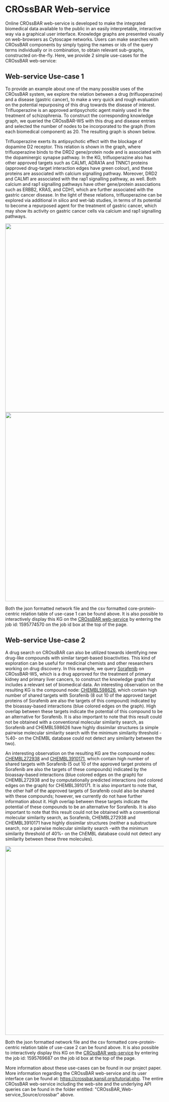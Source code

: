 # CROssBAR Web-service

Online CROssBAR web-service is developed to make the integrated biomedical data available to the public in an easily interpretable, interactive way via a graphical user interface. Knowledge graphs are presented visually on web-browsers as Cytoscape networks. Users can make searches with CROssBAR components by simply typing the names or ids of the query terms individually or in combination, to obtain relevant sub-graphs, constructed on-the-fly. Here, we provide 2 simple use-cases for the CROssBAR web-service:

## Web-service Use-case 1

To provide an example about one of the many possible uses of the CROssBAR system, we explore the relation between a drug (trifluoperazine) and a disease (gastric cancer), to make a very quick and rough evaluation on the potential repurposing of this drug towards the disease of interest. Trifluoperazine is an approved antipsychotic agent mainly used in the treatment of schizophrenia. To construct the corresponding knowledge graph, we queried the CROssBAR-WS with this drug and disease entries and selected the number of nodes to be incorporated to the graph (from each biomedical component) as 20. The resulting graph is shown below.

Trifluoperazine exerts its antipsychotic effect with the blockage of dopamine D2 receptor. This relation is shown in the graph, where trifluoperazine binds to the DRD2 gene/protein node and is associated with the dopaminergic synapse pathway. In the KG, trifluoperazine also has other approved targets such as CALM1, ADRA1A and TNNC1 proteins (approved drug-target interaction edges have green colour), and these proteins are associated with calcium signalling pathway. Moreover, DRD2 and CALM1 are associated with the rap1 signalling pathway, as well. Both calcium and rap1 signalling pathways have other gene/protein associations such as ERBB2, KRAS, and CDH1, which are further associated with the gastric cancer disease. In the light of these relations, trifluoperazine can be explored via additional in silico and wet-lab studies, in terms of its potential to become a repurposed agent for the treatment of gastric cancer, which may show its activity on gastric cancer cells via calcium and rap1 signalling pathways.

<img src="https://user-images.githubusercontent.com/13165170/88282469-49c4af00-ccf2-11ea-888a-4afb745ba98a.png" width="600"> 

<img src="https://user-images.githubusercontent.com/13165170/88282490-58ab6180-ccf2-11ea-8668-64d6bec14b9b.png" width="600"> 

Both the json formatted network file and the csv formatted core-protein-centric relation table of use-case 1 can be found above. It is also possible to interactively display this KG on the [CROssBAR web-service](https://crossbar.kansil.org) by entering the job id: 1595774570 on the job id box at the top of the page.


## Web-service Use-case 2

A drug search on CROssBAR can also be utilized towards identifying new drug-like compounds with similar target-based bioactivities. This kind of exploration can be useful for medicinal chemists and other researchers working on drug discovery. In this example, we query [Sorafenib](https://www.drugbank.ca/drugs/DB00398) on CROssBAR-WS, which is a drug approved for the treatment of primary kidney and primary  liver cancers, to construct the knowledge graph that includes a relevant set of biomedical data. An interesting observation on the resulting KG is the compound node: [CHEMBL598626](https://www.ebi.ac.uk/chembl/compound_report_card/CHEMBL598626/), which contain high number of shared targets with Sorafenib (8 out 10 of the approved target proteins of Sorafenib are also the targets of this compound) indicated by the bioassay-based interactions (blue colored edges on the graph). High overlap between these targets indicate the potential of this compound to be an alternative for Sorafenib. It is also important to note that this result could not be obtained with a conventional molecular similarity search, as Sorafenib and CHEMBL598626 have highly dissimilar structures (a simple pairwise molecular similarity search with the minimum similarity threshold -%40- on the ChEMBL database could not detect any similarity between the two).

An interesting observation on the resulting KG are the compound nodes: [CHEMBL272938](https://www.ebi.ac.uk/chembl/compound_report_card/CHEMBL272938/) and [CHEMBL3910171](https://www.ebi.ac.uk/chembl/compound_report_card/CHEMBL3910171/), which contain high number of shared targets with Sorafenib (5 out 10 of the approved target proteins of Sorafenib are also the targets of these compounds) indicated by the bioassay-based interactions (blue colored edges on the graph) for CHEMBL272938 and by computationally predicted interactions (red colored edges on the graph) for CHEMBL3910171. It is also important to note that, the other half of the approved targets of Sorafenib could also be shared with these compounds; however, we currently do not have further information about it. High overlap between these targets indicate the potential of these compounds to be an alternative for Sorafenib. It is also important to note that this result could not be obtained with a conventional molecular similarity search, as Sorafenib, CHEMBL272938 and CHEMBL3910171 have highly dissimilar structures (neither a substructure search, nor a pairwise molecular similarity search -with the minimum similarity threshold of 40%- on the ChEMBL database could not detect any similarity between these three molecules).

<img src="https://user-images.githubusercontent.com/13165170/88481562-dbd3ee00-cf64-11ea-8b2c-83feb359446c.png" width="600"> 

Both the json formatted network file and the csv formatted core-protein-centric relation table of use-case 2 can be found above. It is also possible to interactively display this KG on the [CROssBAR web-service](https://crossbar.kansil.org) by entering the job id: 1595769687 on the job id box at the top of the page.

More information about these use-cases can be found in our project paper. More information regarding the CROssBAR web-service and its user interface can be found at: https://crossbar.kansil.org/tutorial.php. The entire CROssBAR web-service including the web-site and the underlying API queries can be found in the folder entitled: "CROssBAR_Web-service_Source/crossbar" above.
